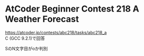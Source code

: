 # AtCoder Beginner Contest 218 A Weather Forecast  
https://atcoder.jp/contests/abc218/tasks/abc218_a  
C (GCC 9.2.1)で回答  

SのN文字目がoか判別
